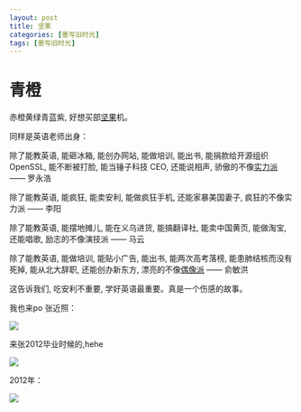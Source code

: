 ```yaml
---
layout: post
title: 坚果
categories: [墨写旧时光]
tags: [墨写旧时光]
---
```


# 青橙

赤橙黄绿青蓝紫, 好想买部[坚果](http://www.smartisan.com/jianguo/#/overview)机。

同样是英语老师出身：

除了能教英语, 能砸冰箱, 能创办网站, 能做培训, 能出书, 能捐款给开源组织 OpenSSL, 能不断被打脸, 能当锤子科技 CEO, 还能说相声, 骄傲的不像[实力派](http://ww2.sinaimg.cn/mw690/6c9ce165gw1evgcc87dp7j20ri190wlg.jpg) —— 罗永浩

除了能教英语, 能疯狂, 能卖安利, 能做疯狂手机, 还能家暴美国妻子, 疯狂的不像实力派 ——  李阳

除了能教英语, 能摆地摊儿, 能在义乌进货, 能搞翻译社, 能卖中国黄页, 能做淘宝, 还能唱歌, 励志的不像演技派 ——  马云

除了能教英语, 能做培训, 能贴小广告, 能出书, 能两次高考落榜, 能患肺结核而没有死掉, 能从北大辞职, 还能创办新东方, 漂亮的不像[偶像派](http://www.letv.com/ptv/vplay/2129312.html)  ——  俞敏洪

这告诉我们, 吃安利不重要, 学好英语最重要。真是一个伤感的故事。

我也来po 张近照：

![](http://ww2.sinaimg.cn/mw690/6c9ce165gw1evgcc87dp7j20ri190wlg.jpg)

来张2012毕业时候的,hehe

![](http://ww3.sinaimg.cn/mw690/6c9ce165gw1exlm78v1utj20ri190dm1.jpg)

2012年：

![](http://ww1.sinaimg.cn/mw690/6c9ce165gw1exlm7r0asbj20ri190dm6.jpg)